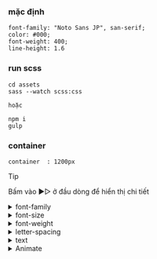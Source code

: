 ### mặc định

```
font-family: "Noto Sans JP", san-serif;
color: #000;
font-weight: 400;
line-height: 1.6
```

### run scss

```
cd assets
sass --watch scss:css

hoặc

npm i
gulp
```

### container

```
container  : 1200px
```

> [!TIP]
> Bấm vào ▶▷ ở đầu dòng để hiển thị chi tiết

<details>
<summary>font-family</summary>
xem thêm ở /assets/scss/mixins/fonts/_font-family.scss

```css
.class-name {
    @extend %ff-name[noto, roboto, poppins, ...];
}
```

</details>

<details>
<summary>font-size</summary>
xem thêm ở /assets/scss/mixins/fonts/_font-size.scss

```css
.class-name {
    @extend %fz-number[custom];
}
```

</details>

<details>
<summary>font-weight</summary>
xem thêm ở /assets/scss/mixins/fonts/_font-weight.scss

```css
.class-name {
    @extend %fw-number[100...900];
}
```

</details>

<details>
<summary>letter-spacing</summary>
xem thêm ở /assets/scss/mixins/_letter-spacing.scss

```css
.class-name {
    @extend %lts-number[-100, 0, 100];
}
```

</details>

<details>
<summary>text</summary>
xem thêm ở /assets/scss/mixins/_text.scss

```css
.class-name {
    @extend %txt-direction[left-center-right];
    @extend %txt-palt;
}
```

</details>

<details>
<summary>Animate</summary>
xem thêm ở /assets/scss/foundation/_f_animate.scss

```html
<div class="js_ani fadeup">
    <!-- code here -->
</div>
<div class="js_ani fadeleft">
    <!-- code here -->
</div>
<div class="js_ani fadedown">
    <!-- code here -->
</div>
<div class="js_ani faderight">
    <!-- code here -->
</div>
<div class="js_ani scaleup">
    <!-- code here -->
</div>
<div class="js_ani scaledown">
    <!-- code here -->
</div>
<div class="js_ani after_slidebar">
    <div class="after_slidebar_inside">
        <!-- code here -->
    </div>
</div>
<figure class="js_ani after_slidebar">
    <img class="after_slidebar_inside" src="" alt="" />
</figure>
```

</details>
